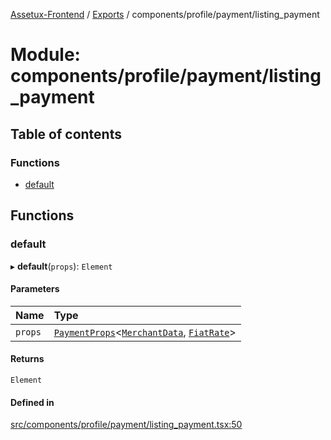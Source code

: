 [Assetux-Frontend](../README.md) / [Exports](../modules.md) / components/profile/payment/listing\_payment

# Module: components/profile/payment/listing\_payment

## Table of contents

### Functions

- [default](components_profile_payment_listing_payment.md#default)

## Functions

### default

▸ **default**(`props`): `Element`

#### Parameters

| Name | Type |
| :------ | :------ |
| `props` | [`PaymentProps`](components_profile_payment_payment.md#paymentprops)<[`MerchantData`](../interfaces/lib_backend_ecommerce_types_backend_ecommerce.MerchantData.md), [`FiatRate`](lib_backend_main_types_backend_main.md#fiatrate)\> |

#### Returns

`Element`

#### Defined in

[src/components/profile/payment/listing_payment.tsx:50](https://github.com/ASSETUX/frontend/blob/9a68660/src/components/profile/payment/listing_payment.tsx#L50)
